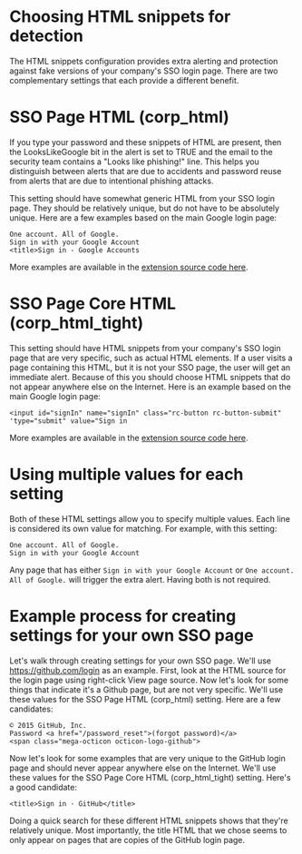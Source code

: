 # Choosing HTML snippets for detection

The HTML snippets configuration provides extra alerting and protection against fake versions of your company's SSO login page. There are two complementary settings that each provide a different benefit.


# SSO Page HTML (corp_html)
If you type your password and these snippets of HTML are present, then the LooksLikeGoogle bit in the alert is set to TRUE and the email to the security team contains a "Looks like phishing!" line. This helps you distinguish between alerts that are due to accidents and password reuse from alerts that are due to intentional phishing attacks.

This setting should have somewhat generic HTML from your SSO login page. They should be relatively unique, but do not have to be absolutely unique. Here are a few examples based on the main Google login page: 
```
One account. All of Google.
Sign in with your Google Account
<title>Sign in - Google Accounts
```
More examples are available in the [extension source code here](https://github.com/google/password-alert/blob/master/chrome/content_script.js#L126).



# SSO Page Core HTML (corp_html_tight)
This setting should have HTML snippets from your company's SSO login page that are very specific, such as actual HTML elements. If a user visits a page containing this HTML, but it is not your SSO page, the user will get an immediate alert. Because of this you should choose HTML  snippets that do not appear anywhere else on the Internet. Here is an example based on the main Google login page:
```
<input id="signIn" name="signIn" class="rc-button rc-button-submit" 'type="submit" value="Sign in
```
More examples are available in the [extension source code here](https://github.com/google/password-alert/blob/master/chrome/content_script.js#L140).



# Using multiple values for each setting
Both of these HTML settings allow you to specify multiple values. Each line is considered its own value for matching. For example, with this setting:
```
One account. All of Google.
Sign in with your Google Account
```
Any page that has either `Sign in with your Google Account` or `One account. All of Google.` will trigger the extra alert. Having both is not required.


# Example process for creating settings for your own SSO page
Let's walk through creating settings for your own SSO page. We'll use https://github.com/login as an example. First, look at the HTML source for the login page using right-click View page source. Now let's look for some things that indicate it's a Github page, but are not very specific. We'll use these values for the SSO Page HTML (corp_html) setting. Here are a few candidates:
```
© 2015 GitHub, Inc.
Password <a href="/password_reset">(forgot password)</a>
<span class="mega-octicon octicon-logo-github">
```

Now let's look for some examples that are very unique to the GitHub login page and should never appear anywhere else on the Internet. We'll use these values for the SSO Page Core HTML (corp_html_tight) setting. Here's a good candidate:
```
<title>Sign in · GitHub</title>
```

Doing a quick search for these different HTML snippets shows that they're relatively unique. Most importantly, the title HTML that we chose seems to only appear on pages that are copies of the GitHub login page.


